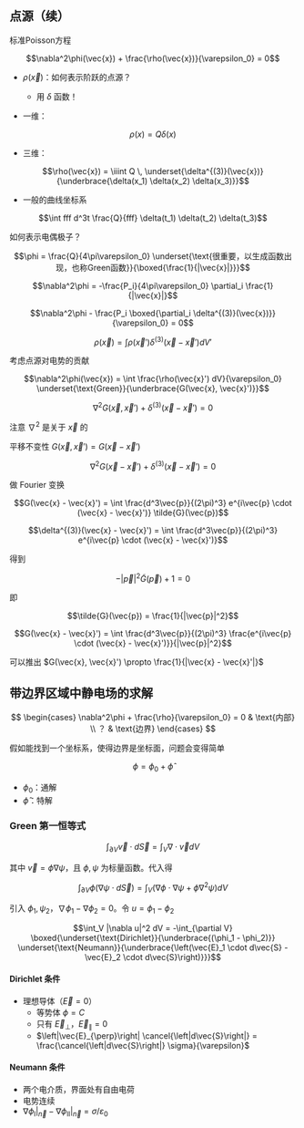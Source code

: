 ## 点源（续）

标准Poisson方程

$$\nabla^2\phi(\vec{x}) + \frac{\rho(\vec{x})}{\varepsilon_0} = 0$$

- $\rho(\vec{x})$：如何表示阶跃的点源？
    - 用 $\delta$ 函数！

- 一维：

$$\rho(x) = Q\delta(x)$$

- 三维：

$$\rho(\vec{x}) = \iiint Q \, \underset{\delta^{(3)}(\vec{x})}{\underbrace{\delta(x_1) \delta(x_2) \delta(x_3)}}$$

- 一般的曲线坐标系

$$\int fff d^3t \frac{Q}{fff} \delta(t_1) \delta(t_2) \delta(t_3)$$

如何表示电偶极子？

$$\phi = \frac{Q}{4\pi\varepsilon_0} \underset{\text{很重要，以生成函数出现，也称Green函数}}{\boxed{\frac{1}{|\vec{x}|}}}$$

$$\nabla^2\phi = -\frac{P_i}{4\pi\varepsilon_0} \partial_i \frac{1}{|\vec{x}|}$$

$$\nabla^2\phi - \frac{P_i \boxed{\partial_i \delta^{(3)}(\vec{x})}}{\varepsilon_0} = 0$$

$$\rho(\vec{x}) = \int \rho(\vec{x}') \delta^{(3)}(\vec{x} - \vec{x}') dV'$$

考虑点源对电势的贡献

$$\nabla^2\phi(\vec{x}) = \int \frac{\rho(\vec{x}') dV}{\varepsilon_0} \underset{\text{Green}}{\underbrace{G(\vec{x}, \vec{x}')}}$$

$$\nabla^2 G(\vec{x}, \vec{x}') + \delta^{(3)}(\vec{x} - \vec{x}') = 0$$

注意 $\nabla^2$ 是关于 $\vec{x}$ 的

平移不变性 $G(\vec{x}, \vec{x}') = G(\vec{x} - \vec{x}')$

$$\nabla^2 G(\vec{x} - \vec{x}') + \delta^{(3)}(\vec{x} - \vec{x}') = 0$$

做 Fourier 变换

$$G(\vec{x} - \vec{x}') = \int \frac{d^3\vec{p}}{(2\pi)^3} e^{i\vec{p} \cdot (\vec{x} - \vec{x}')} \tilde{G}(\vec{p})$$

$$\delta^{(3)}(\vec{x} - \vec{x}') = \int \frac{d^3\vec{p}}{(2\pi)^3} e^{i\vec{p} \cdot (\vec{x} - \vec{x}')}$$

得到

$$-|\vec{p}|^2 \tilde{G}(\vec{p}) + 1 = 0$$

即

$$\tilde{G}(\vec{p}) = \frac{1}{|\vec{p}|^2}$$

$$G(\vec{x} - \vec{x}') = \int \frac{d^3\vec{p}}{(2\pi)^3} \frac{e^{i\vec{p} \cdot (\vec{x} - \vec{x}')}}{|\vec{p}|^2}$$

可以推出 $G(\vec{x}, \vec{x}') \propto \frac{1}{|\vec{x} - \vec{x}'|}$

## 带边界区域中静电场的求解

$$
\begin{cases}
\nabla^2\phi + \frac{\rho}{\varepsilon_0} = 0 & \text{内部} \\
？ & \text{边界}
\end{cases}
$$

假如能找到一个坐标系，使得边界是坐标面，问题会变得简单

$$\phi = \phi_0 + \hat{\phi}$$

- $\phi_0$：通解
- $\hat{\phi}$：特解

### Green 第一恒等式

$$\int_{\partial V} \vec{v} \cdot d\vec{S} = \int_V \nabla \cdot \vec{v} dV$$

其中 $\vec{v} = \phi \nabla \psi$，且 $\phi, \psi$ 为标量函数。代入得

$$\int_{\partial V} \phi \left(\nabla \psi \cdot d\vec{S}\right) = \int_V \left(\nabla \phi \cdot \nabla \psi + \phi \nabla^2 \psi\right) dV$$

引入 $\phi_1, \psi_2$，$\nabla \phi_1 - \nabla \phi_2 = 0$。令 $u = \phi_1 - \phi_2$

$$\int_V |\nabla u|^2 dV = -\int_{\partial V} \boxed{\underset{\text{Dirichlet}}{\underbrace{(\phi_1 - \phi_2)}} \underset{\text{Neumann}}{\underbrace{\left(\vec{E}_1 \cdot d\vec{S} - \vec{E}_2 \cdot d\vec{S}\right)}}}$$

#### Dirichlet 条件

- 理想导体（$\vec{E} = 0$）
    - 等势体 $\phi = C$
    - 只有 $\vec{E}_{\perp}$，$\vec{E}_{\parallel} = 0$
    - $\left|\vec{E}_{\perp}\right| \cancel{\left|d\vec{S}\right|} = \frac{\cancel{\left|d\vec{S}\right|} \sigma}{\varepsilon}$

#### Neumann 条件

- 两个电介质，界面处有自由电荷
- 电势连续
- $\left.\nabla \phi_{\text{I}}\right|_{\vec{n}} - \left.\nabla \phi_{\text{II}}\right|_{\vec{n}}= \sigma/\varepsilon_0$